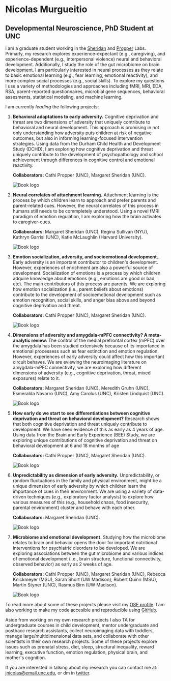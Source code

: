 #  **Nicolas Murgueitio**

##  **Developmental Neuroscience, PhD Student at UNC**

I am a graduate student working in the [Sheridan](https://circlelab.unc.edu/) and [Propper](https://beelab.web.unc.edu/) Labs. Primarly, my research explores experience-expectant (e.g., caregiving), and experience-dependent (e.g., interpersonal violence) neural and behavioral development. Additionally, I  study the role of the gut microbiome on brain development. I am particularly interested in neural processes as they relate to basic emotional learning (e.g., fear learning, emotional reactivity), and more complex social processes (e.g., social skills). To explore my questions I use a variety of methodologies and approaches including fMRI, MRI, EDA, RSA, parent-reported questionnaires, microbial gene sequences, behavioral assesments, statistical modeling, and machine learning. 
    
I am currently *leading* the following projects:

1. **Behavioral adaptations to early adversity.** Cognitive deprivation and threat are two dimensions of adversity that uniquely contribute to behavioral and neural development. This approach is promising in not only understanding how adversity puts children at risk of negative outcomes, but also in informing learning-focused intervention strategies. Using data from the Durham Child Health and Development Study (DCHD), I am exploring how cognitive deprivation and threat uniquely contribute to the development of psychopathology and school achievement through differences in cognitive control and emotional reactivity. 

    **Collaborators:** Cathi Propper (UNC), Margaret Sheridan (UNC). 
    
    ![Book logo](/model.png)


2. **Neural correlates of attachment learning.** Attachment learning is the process by which children learn to approach and prefer parents and parent-related cues. However, the neural correlates of this process in humans still needs to be commpletely understood. Using a novel fMRI paradigm of emotion regulation, I am exploring how the brain activates to caregiver-cues. 

    **Collaborators**: Margaret Sheridan (UNC), Regina Sullivan (NYU), Kathryn Garrisi (UNC), Katie McLaughlin (Harvard University).
    
    ![Book logo](/scaff.png)

3. **Emotion socialization, adversity, and socioemotional development.**. Early adversity is an important contributor to children's development. However, experiences of enrichment are also a powerful source of development. Socialization of emotions is a process by which children adquire knowledge about emotions (e.g., emotions are good or bad, etc). The main contributors of this process are parents. We are exploring how emotion socialization (i.e., parent beliefs about emotions) contribute to the development of socioemotional development such as emotion recognition, social skills, and anger bias above and beyond cognitive deprivation and threat. 

    **Collaborators:** Cathi Propper (UNC), Margaret Sheridan (UNC). 
    
    ![Book logo](/emo.png)

4. **Dimensions of adversity and amygdala-mPFC connectivity? A meta-analytic review.** The control of the medial prefrontal cortex (mPFC) over the amygdala has been studied extensively because of its importance in emotional processess such as fear extinction and emotion regulation. However, experiences of early adversity could affect how this important circuit behaves. We are eviewing the neuroimaging literature on amygdala-mPFC connectivity, we are exploring how different dimensions of adversity (e.g., cognitive deprivation, threat, mixed exposures) relate to it. 

    **Collaborators:** Margaret Sheridan (UNC), Meredith Gruhn (UNC), Esmeralda Navarro (UNC), Amy Carolus (UNC), Kristen Lindquist (UNC).
    
    ![Book logo](/con.png)

5. **How early do we start to see differentiations between cognitive deprivation and threat on behavioral development?** Research shows that both cognitive deprivation and threat uniquely contribute to development. We have seen evidence of this as early as 4 years of age. Using data from the Brain and Early Experience (BEE) Study, we are exploring unique contributions of cognitive deprivation and threat on behavioral development at 6 and 18 months of age

    **Collaborators:** Cathi Propper (UNC), Margaret Sheridan (UNC). 
    
    ![Book logo](/bee.png)

6. **Unpredictability as dimension of early adversity.** Unpredictability, or random fluctuations in the family and physical environment, might be a unique dimension of early adversity by which children learn the importance of cues in their environment. We are using a variety of data-driven techniques (e.g., exploratory factor analysis) to explore how various measures of this (e.g., household chaos, food insecurity, parental environment) cluster and behave with each other. 

    **Collaborators:** Margaret Sheridan (UNC). 
    
    ![Book logo](/unp.png)


10. **Microbiome and emotional development.** Studying how the microbiome relates to brain and behavior opens the door for important nutritional interventions for psychiatric disorders to be developed. We are exploring associations between the gut microbiome and various indices of emotional development (i.e., brain structure, functional connectivity, observed behavior) as early as 2 weeks of age. 

    **Collaborators:** Cathi Propper (UNC), Margaret Sheridan (UNC), Rebecca Knickmeyer (MSU), Sarah Short (UW Madison), Robert Quinn (MSU), Martin Styner (UNC), Rasmus Birn (UW Madison). 
    
    ![Book logo](/insula3.png)

To read more about some of these projects please visit my [OSF profile](https://osf.io/profile/?view_only=02023f70035a49e6b56eb969a50ae3ea). I am also working to make my code accesible and reproducible using [GitHub](https://github.com/nicolasmurgueitio). 

Aside from working on my own research projects I also TA for undergraduate courses in child development, mentor undergraduate and postbacc research assistants, collect neuroimaging data with toddlers, manage large/multidimensional data sets, and collaborate with other scientists in their own research projects. Some of these projects explore issues such as prenatal stress, diet, sleep, structural inequality, reward learning, executive function, emotion regulation, physical brain, and mother's cognition. 

If you are interested in talking about my research you can contact me at: [jnicolas@email.unc.edu](mailto:jnicolas@email.unc.edu), or dm in [twitter](https://twitter.com/jnmurgueitio). 
